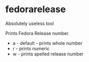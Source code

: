 # fedorarelease
Absolutely useless tool

Prints Fedora Release number.
- a - default - prints whole number
- r - prints numeric
- w - prints spelled release number